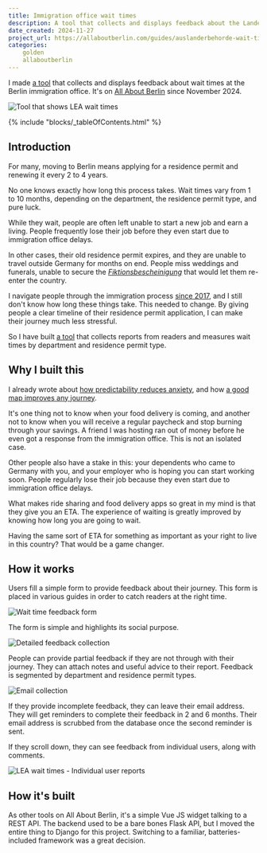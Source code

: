 ```yaml
---
title: Immigration office wait times
description: A tool that collects and displays feedback about the Landesamt für Einwanderung.
date_created: 2024-11-27
project_url: https://allaboutberlin.com/guides/auslanderbehorde-wait-times
categories:
    golden
    allaboutberlin
---
```


I made [a tool](https://allaboutberlin.com/guides/auslanderbehorde-wait-times) that collects and displays feedback about wait times at the Berlin immigration office. It's on [All About Berlin](/projects/all-about-berlin) since November 2024.

![Tool that shows LEA wait times](/images/lea-wait-times.png)

{% include "blocks/_tableOfContents.html" %}

## Introduction

For many, moving to Berlin means applying for a residence permit and renewing it every 2 to 4 years.

No one knows exactly how long this process takes. Wait times vary from 1 to 10 months, depending on the department, the residence permit type, and pure luck.

While they wait, people are often left unable to start a new job and earn a living. People frequently lose their job before they even start due to immigration office delays.

In other cases, their old residence permit expires, and they are unable to travel outside Germany for months on end. People miss weddings and funerals, unable to secure the *[Fiktionsbescheinigung](https://allaboutberlin.com/guides/fiktionsbescheinigung)* that would let them re-enter the country.

I navigate people through the immigration process [since 2017](/project/all-about-berlin), and I still don't know how long these things take. This needed to change. By giving people a clear timeline of their residence permit application, I can make their journey much less stressful.

So I have built [a tool](https://allaboutberlin.com/guides/auslanderbehorde-wait-times) that collects reports from readers and measures wait times by department and residence permit type.

## Why I built this

I already wrote about [how predictability reduces anxiety](/projects/all-about-berlin), and how [a good map improves any journey](/blog/maps).

It's one thing not to know when your food delivery is coming, and another not to know when you will receive a regular paycheck and stop burning through your savings. A friend I was hosting ran out of money before he even got a response from the immigration office. This is not an isolated case.

Other people also have a stake in this: your dependents who came to Germany with you, and your employer who is hoping you can start working soon. People regularly lose their job because they even start due to immigration office delays.

What makes ride sharing and food delivery apps so great in my mind is that they give you an ETA. The experience of waiting is greatly improved by knowing how long you are going to wait.

Having the same sort of ETA for something as important as your right to live in this country? That would be a game changer.

## How it works

Users fill a simple form to provide feedback about their journey. This form is placed in various guides in order to catch readers at the right time.

![Wait time feedback form](/images/blue-card-feedback.png)

The form is simple and highlights its social purpose.

![Detailed feedback collection](/images/blue-card-feedback-2.png)

People can provide partial feedback if they are not through with their journey. They can attach notes and useful advice to their report. Feedback is segmented by department and residence permit types.

![Email collection](/images/blue-card-feedback-email.png)

If they provide incomplete feedback, they can leave their email address. They will get reminders to complete their feedback in 2 and 6 months. Their email address is scrubbed from the database once the second reminder is sent.

If they scroll down, they can see feedback from individual users, along with comments.

![LEA wait times - Individual user reports](/images/lea-wait-time-feedback.png)

## How it's built

As other tools on All About Berlin, it's a simple Vue JS widget talking to a REST API. The backend used to be a bare bones Flask API, but I moved the entire thing to Django for this project. Switching to a familiar, batteries-included framework was a great decision.